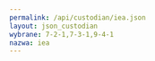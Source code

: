 ```yaml
---
permalink: /api/custodian/iea.json
layout: json_custodian
wybrane: 7-2-1,7-3-1,9-4-1
nazwa: iea
---
```


